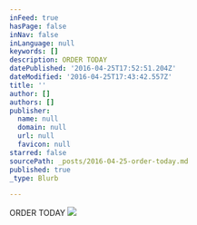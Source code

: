 ```yaml
---
inFeed: true
hasPage: false
inNav: false
inLanguage: null
keywords: []
description: ORDER TODAY
datePublished: '2016-04-25T17:52:51.204Z'
dateModified: '2016-04-25T17:43:42.557Z'
title: ''
author: []
authors: []
publisher:
  name: null
  domain: null
  url: null
  favicon: null
starred: false
sourcePath: _posts/2016-04-25-order-today.md
published: true
_type: Blurb

---
```

ORDER TODAY
![](https://the-grid-user-content.s3-us-west-2.amazonaws.com/e3b1aea7-0979-4660-abe4-d87c2477abef.jpg)